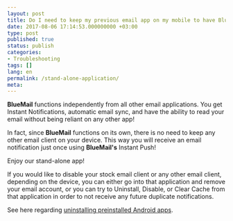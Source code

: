```yaml
---
layout: post
title: Do I need to keep my previous email app on my mobile to have BlueMail function?
date: 2017-08-06 17:14:53.000000000 +03:00
type: post
published: true
status: publish
categories:
- Troubleshooting
tags: []
lang: en
permalink: /stand-alone-application/
meta:
---
```

**BlueMail** functions independently from all other email applications. You get Instant Notifications, automatic email sync, and have the ability to read your email without being reliant on any other app!

In fact, since **BlueMail** functions on its own, there is no need to keep any other email client on your device. This way you will receive an email notification just once using **BlueMail's** Instant Push!

Enjoy our stand-alone app!

If you would like to disable your stock email client or any other email client, depending on the device, you can either go into that application and remove your email account, or you can try to Uninstall, Disable, or Clear Cache from that application in order to not receive any future duplicate notifications.

See here regarding [uninstalling preinstalled Android apps](https://www.androidpit.com/how-to-uninstall-preinstalled-android-apps).
